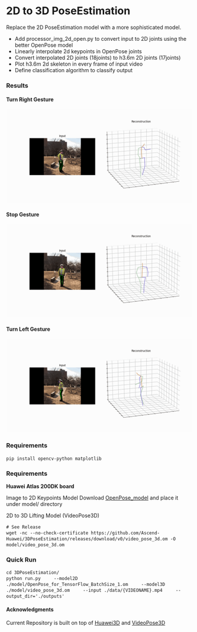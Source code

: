 # 2D to 3D PoseEstimation
Replace the 2D PoseEstimation model with a more sophisticated model.
- Add processor_img_2d_open.py to convert input to 2D joints using the better OpenPose model
- Linearly interpolate 2d keypoints in OpenPose joints
- Convert interpolated 2D joints (18joints) to h3.6m 2D joints (17joints)
- Plot h3.6m 2d skeleton in every frame of input video
- Define classification algorithm to classify output

### Results
#### Turn Right Gesture
![right](./outputs/right_turn.gif)
#### Stop Gesture
![stop](./outputs/stop.gif)
#### Turn Left Gesture
![left](./outputs/left_turn.gif)

### Requirements 
```
pip install opencv-python matplotlib
```

### Requirements
**Huawei Atlas 200DK board**

Image to 2D Keypoints Model
Download [OpenPose_model](https://www.notion.so/OpenPose-Model-Script-for-Inference-947bcb0227614dbd9578d7442c69144b#0b5b1688e4044ee9bb7297c19c3e8340) and place it under model/ directory

2D to 3D Lifting Model (VideoPose3D)
``` 
# See Release
wget -nc --no-check-certificate https://github.com/Ascend-Huawei/3DPoseEstimation/releases/download/v0/video_pose_3d.om -O model/video_pose_3d.om
```

### Quick Run
```
cd 3DPoseEstimation/
python run.py     --model2D ./model/OpenPose_for_TensorFlow_BatchSize_1.om     --model3D ./model/video_pose_3d.om     --input ./data/{VIDEONAME}.mp4     --output_dir='./outputs'
```

#### Acknowledgments
Current Repository is built on top of [Huawei3D](https://github.com/Ascend-Huawei/3DPoseEstimation) and [VideoPose3D](https://github.com/facebookresearch/VideoPose3D)